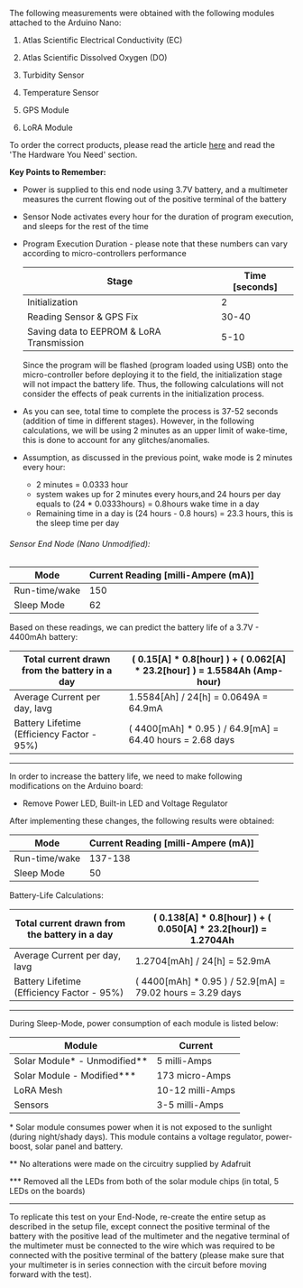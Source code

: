 The following measurements were obtained with the following modules attached to the Arduino Nano:

1. Atlas Scientific Electrical Conductivity (EC)
2. Atlas Scientific Dissolved Oxygen (DO)

3. Turbidity Sensor
4. Temperature Sensor
5. GPS Module
6. LoRA Module

To order the correct products, please read the article [here](https://gitlab.cas.mcmaster.ca/re-mote/arduino-motes/blob/master/Documentation/Setup/Water_Quality_Setup.md) and read the 'The Hardware You Need' section.


**Key Points to Remember:**

- Power is supplied to this end node using 3.7V battery, and a multimeter measures the current flowing out of the positive terminal of the battery

- Sensor Node activates every hour for the duration of program execution, and sleeps for the rest of the time

- Program Execution Duration - please note that these numbers can vary according to micro-controllers performance

  | Stage                                     | Time [seconds] |
  | ----------------------------------------- | -------------- |
  | Initialization                            | 2              |
  | Reading Sensor & GPS Fix                  | 30-40          |
  | Saving data to EEPROM & LoRA Transmission | 5-10           |

  Since the program will be flashed (program loaded using USB) onto the micro-controller before deploying it to the field, the initialization stage will not impact the battery life. Thus, the following calculations will not consider the effects of peak currents in the initialization process.

- As you can see, total time to complete the process is 37-52 seconds (addition of time in different stages). However, in the following calculations, we will be using 2 minutes as an upper limit of wake-time, this is done to account for any glitches/anomalies.

- Assumption, as discussed in the previous point, wake mode is 2 minutes every hour:

  - 2 minutes = 0.0333 hour
  - system wakes up for 2 minutes every hours,and 24 hours per day equals to (24 * 0.0333hours) = 0.8hours wake time in a day
  - Remaining time in a day is (24 hours - 0.8 hours) = 23.3 hours, this is the sleep time per day 



###### Sensor End Node (Nano Unmodified):

| Mode          | Current Reading [milli-Ampere (mA)] |
| ------------- | ----------------------------------- |
| Run-time/wake | 150                                 |
| Sleep Mode    | 62                                  |

Based on these readings, we can predict the battery life of a 3.7V - 4400mAh battery:

| Total current drawn from the battery in a day | ( 0.15[A] \* 0.8[hour] ) + ( 0.062[A] * 23.2[hour] ) = 1.5584Ah (Amp-hour) |
| --------------------------------------------- | ------------------------------------------------------------ |
| Average Current per day, Iavg                 | 1.5584[Ah] / 24[h] = 0.0649A = 64.9mA                        |
| Battery Lifetime (Efficiency Factor - 95%)    | ( 4400[mAh] * 0.95 ) / 64.9[mA] = 64.40 hours = 2.68 days    |

------



In order to increase the battery life, we need to make following modifications on the Arduino board:

- Remove Power LED, Built-in LED and Voltage Regulator



After implementing these changes, the following results were obtained:

| Mode          | Current Reading [milli-Ampere (mA)] |
| ------------- | ----------------------------------- |
| Run-time/wake | 137-138                             |
| Sleep Mode    | 50                                  |



Battery-Life Calculations:

| Total current drawn from the battery in a day | ( 0.138[A] \* 0.8[hour] ) + ( 0.050[A] * 23.2[hour]) = 1.2704Ah |
| --------------------------------------------- | ------------------------------------------------------------ |
| Average Current per day, Iavg                 | 1.2704[mAh] / 24[h] = 52.9mA                                 |
| Battery Lifetime (Efficiency Factor - 95%)    | ( 4400[mAh] * 0.95 ) / 52.9[mA]             =          79.02 hours  = 3.29 days |

------

During Sleep-Mode, power consumption of each module is listed below:

| Module                       | Current          |
| ---------------------------- | ---------------- |
| Solar Module* - Unmodified** | 5 milli-Amps     |
| Solar Module - Modified***   | 173 micro-Amps   |
| LoRA Mesh                    | 10-12 milli-Amps |
| Sensors                      | 3-5 milli-Amps   |

\* Solar module consumes power when it is not exposed to the sunlight (during night/shady days). This module contains a voltage regulator, power-boost, solar panel and battery. 

** No alterations were made on the circuitry supplied by Adafruit

*** Removed all the LEDs from both of the solar module chips (in total, 5 LEDs on the boards)

------

To replicate this test on your End-Node, re-create the entire setup as described in the setup file, except connect the positive terminal of the battery with the positive lead of the multimeter and the negative terminal of the multimeter must be connected to the wire which was required to be connected with the positive terminal of the battery (please make sure that your multimeter is in series connection with the circuit before moving forward with the test).
